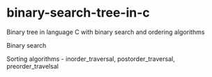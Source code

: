 # binary-search-tree-in-c

Binary tree in language C with binary search and ordering algorithms

Binary search

Sorting algorithms - inorder_traversal, postorder_traversal, preorder_travelsal
